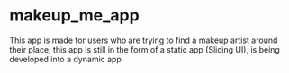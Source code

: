 # makeup_me_app
This app is made for users who are trying to find a makeup artist around their place, this app is still in the form of a static app (Slicing UI), is being developed into a dynamic app
